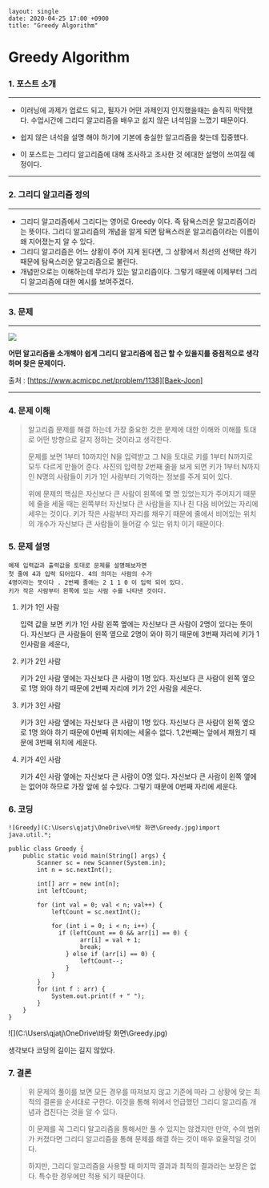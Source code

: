 ```
layout: single
date: 2020-04-25 17:00 +0900
title: "Greedy Algorithm"
```

# Greedy Algorithm

### 1. 포스트 소개

***

* 이러닝에 과제가 업로드 되고, 필자가 어떤 과제인지 인지했을때는 솔직히 막막했다. 수업시간에 그리디 알고리즘을 배우고 쉽지 않은 녀석임을 느꼈기 때문이다.
* 쉽지 않은 녀석을 설명 해야 하기에 기본에 충실한 알고리즘을 찾는데 집중했다.

* 이 포스트는 그리디 알고리즘에 대해 조사하고 조사한 것 에대한 설명이 쓰여질 예정이다. 

***

### 2. 그리디 알고리즘 정의

***

* 그리디 알고리즘에서 그리디는 영어로 Greedy 이다. 즉 탐욕스러운 알고리즘이라는 뜻이다. 그리디 알고리즘의 개념을 알게 되면 탐욕스러운 알고리즘이라는 이름이 왜 지어졌는지 알 수 있다.
* 그리디 알고리즘은 어느 상황이 주어 지게 된다면, 그 상황에서 최선의 선택만 하기 때문에 탐욕스러운 알고리즘으로 불린다.
* 개념만으로는 이해하는데 무리가 있는 알고리즘이다. 그렇기 때문에 이제부터 그리디 알고리즘에 대한 예시를 보여주겠다.

***

### 3. 문제

***

![](https://k.kakaocdn.net/dn/cC3rRv/btqv4Rrtllv/NXF5Py7tDmYYbZr3f3bybK/img.png)

**어떤 알고리즘을 소개해야 쉽게 그리디 알고리즘에 접근 할 수 있을지를 중점적으로 생각하며 찾은 문제이다.**

출처 : [https://www.acmicpc.net/problem/1138][Baek-Joon]

[Baek-Joon]: https://www.acmicpc.net/problem/1138

***

### 4. 문제 이해

>알고리즘 문제를 해결 하는데 가장 중요한 것은 문제에 대한 이해와 이해를 토대로 어떤 방향으로 갈지  정하는 것이라고 생각한다.
>
>문제를 보면 1부터 10까지인 N을 입력받고 그 N을 토대로 키를 1부터 N까지로 모두 다르게 만들어 준다. 사진의 입력창 2번째 줄을 보게 되면  키가 1부터 N까지인 N명의 사람들이  키가 1인 사람부터 기억하는 정보를 주게 되어 있다.
>
>위에 문제의 핵심은 자신보다 큰 사람이 왼쪽에 몇 명 있었는지가 주어지기 때문에 줄을 세울 때는 왼쪽부터 자신보다 큰 사람들을 지나 친 다음 비어있는 자리에 세우는 것이다. 키가 작은 사람부터 자리를 채우기 때문에 줄에서 비어있는 위치의 개수가 자신보다 큰 사람들이 들어갈 수 있는 위치 이기 때문이다.

### 5. 문제 설명

```
예제 입력값과 출력값을 토대로 문제를 설명해보자면
첫 줄에 4과 입력 되어있다. 4의 의미는 사람의 수가 
4명이라는 뜻이다 . 2번째 줄에는 2 1 1 0 이 입력 되어 있다.
키가 작은 사람부터 왼쪽에 있는 사람 수를 나타낸 것이다.
```

1. 키가 1인 사람

   입력 값을 보면 키가 1인 사람 왼쪽 옆에는 자신보다 큰 사람이 2명이 있다는 뜻이다. 자신보다 큰 사람들이 왼쪽 옆으로 2명이 와야 하기 때문에 3번째 자리에 키가 1인사람을 세운다,

2. 키가 2인 사람

   키가 2인 사람 옆에는 자신보다 큰 사람이 1명 있다. 자신보다 큰 사람이 왼쪽 옆으로 1명 와야 하기 때문에 2번째 자리에 키가 2인 사람을 세운다.

3. 키가 3인 사람

   키가 3인 사람 옆에는 자신보다 큰 사람이 1명 있다. 자신보다 큰 사람이 왼쪽 옆으로 1명 와야 하기 때문에 0번째 위치에는 세울수 없다. 1,2번째는 앞에서 채웠기 때문에 3번째 위치에 세운다.

4. 키가 4인 사람

   키가 4인 사람 옆에는 자신보다 큰 사람이 0명 있다. 자신보다 큰 사람이 왼쪽 옆에는 없어야 하므로 가장 앞에 설 수있다. 그렇기 때문에 0번째 자리에 세운다.

### 6. 코딩

```
![Greedy](C:\Users\qjatj\OneDrive\바탕 화면\Greedy.jpg)import java.util.*;

public class Greedy {
    public static void main(String[] args) {
        Scanner sc = new Scanner(System.in);
        int n = sc.nextInt();

        int[] arr = new int[n];
        int leftCount;

        for (int val = 0; val < n; val++) {
            leftCount = sc.nextInt();

            for (int i = 0; i < n; i++) {
              if (leftCount == 0 && arr[i] == 0) {
                    arr[i] = val + 1;
                    break;
                } else if (arr[i] == 0) {
                    leftCount--;
                }
            }
        }
        for (int f : arr) {
            System.out.print(f + " ");
        }
    }
}
```

![](C:\Users\qjatj\OneDrive\바탕 화면\Greedy.jpg)

생각보다 코딩의 길이는 길지 않았다. 

### 7. 결론

>위 문제의 풀이를 보면 모든 경우를 따져보지 않고 기준에 따라 그 상황에 맞는 최적의 결론을 순서대로 구한다. 이것을 통해 위에서 언급했던 그리디 알고리즘 개념과 겹친다는 것을 알 수 있다. 
>
>이 문제를 꼭 그리디 알고리즘을 통해서만 풀 수 있지는 않겠지만 만약, 수의 범위가 커졌다면 그리디 알고리즘을 통해 문제를 해결 하는 것이 매우 효율적일 것이다.
>
>하지만, 그리디 알고리즘을 사용할 때 마지막 결과과 최적의 결과라는 보장은 없다. 특수한 경우에만 적용 되기 때문이다.